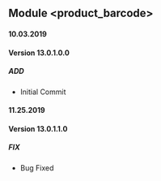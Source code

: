 ## Module <product_barcode>

#### 10.03.2019
#### Version 13.0.1.0.0
##### ADD
- Initial Commit

#### 11.25.2019
#### Version 13.0.1.1.0
##### FIX
- Bug Fixed
